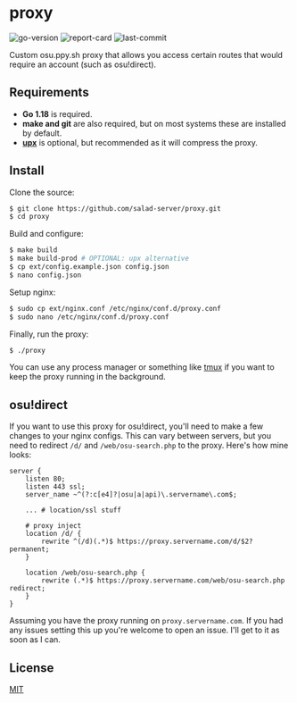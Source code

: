# proxy
![go-version](https://img.shields.io/github/go-mod/go-version/salad-server/proxy) ![report-card](https://goreportcard.com/badge/github.com/salad-server/proxy) ![last-commit](https://img.shields.io/github/last-commit/salad-server/proxy)

Custom osu.ppy.sh proxy that allows you access certain routes that would require an account (such as osu!direct).

## Requirements
- **Go 1.18** is required.
- **make and git** are also required, but on most systems these are installed by default.
- **[upx](https://upx.github.io/)** is optional, but recommended as it will compress the proxy.

## Install
Clone the source:
```sh
$ git clone https://github.com/salad-server/proxy.git
$ cd proxy
```

Build and configure:
```sh
$ make build
$ make build-prod # OPTIONAL: upx alternative
$ cp ext/config.example.json config.json
$ nano config.json
```

Setup nginx:
```sh
$ sudo cp ext/nginx.conf /etc/nginx/conf.d/proxy.conf
$ sudo nano /etc/nginx/conf.d/proxy.conf
```

Finally, run the proxy:
```sh
$ ./proxy
```

You can use any process manager or something like [tmux](https://github.com/tmux/tmux) if you want to keep the proxy running in the background.

## osu!direct
If you want to use this proxy for osu!direct, you'll need to make a few changes to your nginx configs. This can vary between servers, but you need to redirect `/d/` and `/web/osu-search.php` to the proxy. Here's how mine looks:

```
server {
	listen 80;
	listen 443 ssl;
	server_name ~^(?:c[e4]?|osu|a|api)\.servername\.com$;

	... # location/ssl stuff

	# proxy inject
	location /d/ {
		rewrite ^(/d)(.*)$ https://proxy.servername.com/d/$2? permanent;
	}

	location /web/osu-search.php {
		rewrite (.*)$ https://proxy.servername.com/web/osu-search.php redirect;
	}
}
```

Assuming you have the proxy running on `proxy.servername.com`. If you had any issues setting this up you're welcome to open an issue. I'll get to it as soon as I can.

## License

  [MIT](LICENSE)
